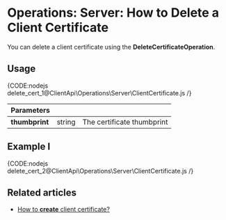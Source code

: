 # Operations: Server: How to Delete a Client Certificate

You can delete a client certificate using the **DeleteCertificateOperation**.  

## Usage

{CODE:nodejs delete_cert_1@ClientApi\Operations\Server\ClientCertificate.js /}

| Parameters | | |
| ------------- | ------------- | ----- |
| **thumbprint** | string | The certificate thumbprint |

## Example I

{CODE:nodejs delete_cert_2@ClientApi\Operations\Server\ClientCertificate.js /}

## Related articles

- [How to **create** client certificate?](../../../../client-api/operations/server-wide/certificates/create-client-certificate) 

